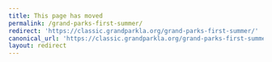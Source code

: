 ```yaml
---
title: This page has moved
permalink: /grand-parks-first-summer/
redirect: 'https://classic.grandparkla.org/grand-parks-first-summer/'
canonical_url: 'https://classic.grandparkla.org/grand-parks-first-summer/'
layout: redirect
---
```

